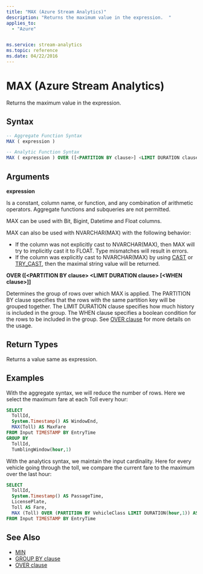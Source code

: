 ```yaml
---
title: "MAX (Azure Stream Analytics)"
description: "Returns the maximum value in the expression.  "
applies_to:
  - "Azure"


ms.service: stream-analytics
ms.topic: reference
ms.date: 04/22/2016
---
```

# MAX (Azure Stream Analytics)

Returns the maximum value in the expression.

## Syntax

```SQL
-- Aggregate Function Syntax
MAX ( expression )

-- Analytic Function Syntax
MAX ( expression ) OVER ([<PARTITION BY clause>] <LIMIT DURATION clause> [<WHEN clause>])
```

## Arguments

**expression**

Is a constant, column name, or function, and any combination of arithmetic operators. Aggregate functions and subqueries are not permitted.

MAX can be used with Bit, Bigint, Datetime and Float columns.

MAX can also be used with NVARCHAR(MAX) with the following behavior:

- If the column was not explicitly cast to NVARCHAR(MAX), then MAX will try to implicitly cast it to FLOAT. Type mismatches will result in errors.
- If the column was explicitly cast to NVARCHAR(MAX) by using [CAST](cast-azure-stream-analytics.md) or [TRY_CAST](try-cast-azure-stream-analytics.md), then the maximal string value will be returned.

**OVER ([\<PARTITION BY clause> \<LIMIT DURATION clause> [\<WHEN clause>]]**

Determines the group of rows over which MAX is applied. The PARTITION BY clause specifies that the rows with the same partition key will be grouped together. The LIMIT DURATION clause specifies how much history is included in the group. The WHEN clause specifies a boolean condition for the rows to be included in the group. See [OVER clause](over-azure-stream-analytics.md) for more details on the usage.

## Return Types

Returns a value same as expression.

## Examples

With the aggregate syntax, we will reduce the number of rows. Here we select the maximum fare at each Toll every hour:

```SQL
SELECT
  TollId,
  System.Timestamp() AS WindowEnd,
  MAX(Toll) AS MaxFare
FROM Input TIMESTAMP BY EntryTime
GROUP BY
  TollId,
  TumblingWindow(hour,1)
```

With the analytics syntax, we maintain the input cardinality. Here for every vehicle going through the toll, we compare the current fare to the maximum over the last hour:

```SQL
SELECT
  TollId,
  System.Timestamp() AS PassageTime,
  LicensePlate,
  Toll AS Fare,
  MAX (Toll) OVER (PARTITION BY VehicleClass LIMIT DURATION(hour,1)) AS MaximumFareOverLastHour
FROM Input TIMESTAMP BY EntryTime
```

## See Also

- [MIN](min-azure-stream-analytics.md)
- [GROUP BY clause](group-by-azure-stream-analytics.md)
- [OVER clause](over-azure-stream-analytics.md)
